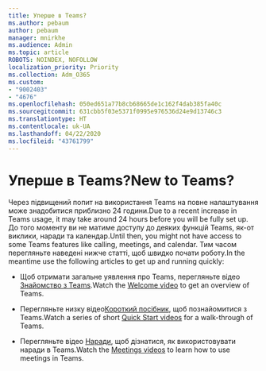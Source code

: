 ```yaml
---
title: Уперше в Teams?
ms.author: pebaum
author: pebaum
manager: mnirkhe
ms.audience: Admin
ms.topic: article
ROBOTS: NOINDEX, NOFOLLOW
localization_priority: Priority
ms.collection: Adm_O365
ms.custom:
- "9002403"
- "4676"
ms.openlocfilehash: 050ed651a77b8cb68665de1c162f4dab385fa40c
ms.sourcegitcommit: 631cbb5f03e5371f0995e976536d24e9d13746c3
ms.translationtype: HT
ms.contentlocale: uk-UA
ms.lasthandoff: 04/22/2020
ms.locfileid: "43761799"
---
```

# <a name="new-to-teams"></a><span data-ttu-id="45177-102">Уперше в Teams?</span><span class="sxs-lookup"><span data-stu-id="45177-102">New to Teams?</span></span>

<span data-ttu-id="45177-103">Через підвищений попит на використання Teams на повне налаштування може знадобитися приблизно 24 години.</span><span class="sxs-lookup"><span data-stu-id="45177-103">Due to a recent increase in Teams usage, it may take around 24 hours before you will be fully set up.</span></span> <span data-ttu-id="45177-104">До того моменту ви не матиме доступу до деяких функцій Teams, як-от виклики, наради та календар.</span><span class="sxs-lookup"><span data-stu-id="45177-104">Until then, you might not have access to some Teams features like calling, meetings, and calendar.</span></span> <span data-ttu-id="45177-105">Тим часом перегляньте наведені нижче статті, щоб швидко почати роботу.</span><span class="sxs-lookup"><span data-stu-id="45177-105">In the meantime use the following articles to get up and running quickly:</span></span> 

- <span data-ttu-id="45177-106">Щоб отримати загальне уявлення про Teams, перегляньте відео [Знайомство з Teams](https://support.office.com/article/welcome-to-microsoft-teams-b98d533f-118e-4bae-bf44-3df2470c2b12).</span><span class="sxs-lookup"><span data-stu-id="45177-106">Watch the [Welcome video](https://support.office.com/article/welcome-to-microsoft-teams-b98d533f-118e-4bae-bf44-3df2470c2b12) to get an overview of Teams.</span></span>

- <span data-ttu-id="45177-107">Перегляньте низку відео[Короткий посібник](https://support.office.com/article/video-what-is-microsoft-teams-422bf3aa-9ae8-46f1-83a2-e65720e1a34d), щоб познайомитися з Teams.</span><span class="sxs-lookup"><span data-stu-id="45177-107">Watch a series of short [Quick Start videos](https://support.office.com/article/video-what-is-microsoft-teams-422bf3aa-9ae8-46f1-83a2-e65720e1a34d) for a walk-through of Teams.</span></span>

- <span data-ttu-id="45177-108">Перегляньте відео [Наради](https://support.office.com/article/join-a-teams-meeting-078e9868-f1aa-4414-8bb9-ee88e9236ee4), щоб дізнатися, як використовувати наради в Teams.</span><span class="sxs-lookup"><span data-stu-id="45177-108">Watch the [Meetings videos](https://support.office.com/article/join-a-teams-meeting-078e9868-f1aa-4414-8bb9-ee88e9236ee4) to learn how to use meetings in Teams.</span></span>
